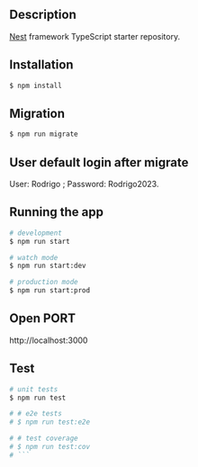 ## Description

[Nest](https://github.com/nestjs/nest) framework TypeScript starter repository.

## Installation

```bash
$ npm install
```

## Migration

```bash
$ npm run migrate

```
## User default login after migrate

User: Rodrigo ;
Password: Rodrigo2023.


## Running the app

```bash
# development
$ npm run start

# watch mode
$ npm run start:dev

# production mode
$ npm run start:prod
```

## Open PORT 

http://localhost:3000 

## Test

```bash
# unit tests
$ npm run test

# # e2e tests
# $ npm run test:e2e

# # test coverage
# $ npm run test:cov
# ```

